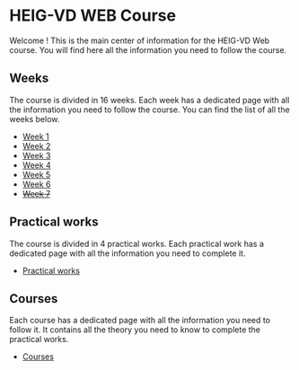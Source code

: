 # HEIG-VD WEB Course

Welcome ! This is the main center of information for the HEIG-VD Web course. You will find here all the information you need to follow the course.

## Weeks

The course is divided in 16 weeks. Each week has a dedicated page with all the information you need to follow the course. You can find the list of all the weeks below.

- [Week 1](./weeks/week-1.md)
- [Week 2](./weeks/week-2.md)
- [Week 3](./weeks/week-3.md)
- [Week 4](./weeks/week-4.md)
- [Week 5](./weeks/week-5.md)
- [Week 6](./weeks/week-6.md)
- ~~[Week 7](./weeks/week-7.md)~~
<!-- - [Week 8](./weeks/week-8.md) -->
<!-- - [Week 9](./weeks/week-9.md) -->
<!-- - [Week 10](./weeks/week-10.md) -->
<!-- - [Week 11](./weeks/week-11.md) -->
<!-- - [Week 12](./weeks/week-12.md) -->
<!-- - [Week 13](./weeks/week-13.md) -->
<!-- - [Week 14](./weeks/week-14.md) -->
<!-- - [Week 15](./weeks/week-15.md) -->
<!-- - [Week 16](./weeks/week-16.md) -->

## Practical works

The course is divided in 4 practical works. Each practical work has a dedicated page with all the information you need to complete it.

- [Practical works](./practical-works/index.md)

## Courses

Each course has a dedicated page with all the information you need to follow it. It contains all the theory you need to know to complete the practical works.

- [Courses](./courses/index.md)
